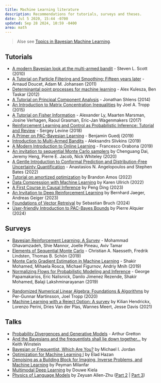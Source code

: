 ```yaml
---
title: Machine Learning literature
description: Recommendations for tutorials, surveys and theses.
date: Jul 5 2020, 15:44 -0700
updated: Sep 28 2024, 10:59 -0400
area: math
---
```


> Alse see [Topics in Bayesian Machine Learning](/kb/topics-in-bayesian-machine-learning).

## Tutorials

- [A modern Bayesian look at the multi-armed bandit](https://www.economics.uci.edu/~ivan/asmb.874.pdf) - Steven L. Scott (2010)
- [A Tutorial on Particle Filtering and Smoothing: Fifteen years later](https://www.stats.ox.ac.uk/~doucet/doucet_johansen_tutorialPF2011.pdf) - Arnaud Doucet, Adam M. Johansen (2011)
- [Determinantal point processes for machine learning](https://arxiv.org/abs/1207.6083) - Alex Kulesza, Ben Taskar (2012)
- [A Tutorial on Principal Component Analysis](https://arxiv.org/abs/1404.1100) - Jonathan Shlens (2014)
- [An Introduction to Matrix Concentration Inequalities](https://arxiv.org/abs/1501.01571) by Joel A. Tropp (2015)
- [A Tutorial on Fisher Information](https://arxiv.org/abs/1705.01064) - Alexander Ly, Maarten Marsman, Josine Verhagen, Raoul Grasman, Eric-Jan Wagenmakers (2017)
- [Reinforcement Learning and Control as Probabilistic Inference: Tutorial and Review](https://arxiv.org/abs/1805.00909) - Sergey Levine (2018)
- [A Primer on PAC-Bayesian Learning](https://arxiv.org/abs/1901.05353) - Benjamin Guedj (2019)
- [Introduction to Multi-Armed Bandits](https://arxiv.org/abs/1904.07272) - Aleksandrs Slivkins (2019)
- [A Modern Introduction to Online Learning](https://arxiv.org/abs/1912.13213) - Francesco Orabona (2019)
- [An invitation to sequential Monte Carlo samplers](https://arxiv.org/abs/2007.11936) by Chenguang Dai, Jeremy Heng, Pierre E. Jacob, Nick Whiteley (2020)
- [A Gentle Introduction to Conformal Prediction and Distribution-Free Uncertainty Quantification](https://people.eecs.berkeley.edu/~angelopoulos/publications/downloads/gentle_intro_conformal_dfuq.pdf) - Anastasios N. Angelopoulos and Stephen Bates (2022)
- [Tutorial on amortized optimization](https://arxiv.org/abs/2202.00665) by Brandon Amos (2022)
- [Data Compression with Machine Learning](https://www.youtube.com/playlist?list=PLKLYKtQJwh0_h19G9IYS8qyLCR_LE_c6N) by Karen Ullrich (2022)
- [A First Course in Causal Inference](https://arxiv.org/abs/2305.18793) by Peng Ding (2023)
- [An Invitation to Deep Reinforcement Learning](https://arxiv.org/abs/2312.08365) by Bernhard Jaeger, Andreas Geiger (2023)
- [Foundations of Vector Retreival](https://arxiv.org/abs/2401.09350) by Sebastian Bruch (2024)
- [User-friendly Introduction to PAC-Bayes Bounds](https://www.nowpublishers.com/article/Details/MAL-100) by Pierre Alquier (2024)

## Surveys

- [Bayesian Reinforcement Learning: A Survey](https://arxiv.org/abs/1609.04436) - Mohammad Ghavamzadeh, Shie Mannor, Joelle Pineau, Aviv Tamar
- [Elements of Sequential Monte Carlo](https://arxiv.org/abs/1903.04797) - Christian A. Naesseth, Fredrik Lindsten, Thomas B. Schön (2019)
- [Monte Carlo Gradient Estimation in Machine Learning](https://arxiv.org/abs/1906.10652) - Shakir Mohamed, Mihaela Rosca, Michael Figurnov, Andriy Mnih (2019)
- [Normalizing Flows for Probabilistic Modeling and Inference](https://arxiv.org/abs/1912.02762) - George Papamakarios, Eric Nalisnick, Danilo Jimenez Rezende, Shakir Mohamed, Balaji Lakshminarayanan (2019)

* [Randomized Numerical Linear Algebra: Foundations & Algorithms](https://arxiv.org/abs/2002.01387) by Per-Gunnar Martinsson, Joel Tropp (2020)
* [Machine Learning with a Reject Option: A survey](https://arxiv.org/abs/2107.11277) by Kilian Hendrickx, Lorenzo Perini, Dries Van der Plas, Wannes Meert, Jesse Davis (2021)

## Talks

- [Probability Divergences and Generative Models](https://www.youtube.com/watch?v=Qwy9wuzrqfU) - Arthur Gretton
- [And the Bayesians and the frequentists shall lie down together...](https://www.youtube.com/watch?v=ID7J-LFSp3c) by Keith Winstein
- [Bayesian or Frequentist, Which Are You?](https://www.youtube.com/watch?v=HUAE26lNDuE) by Michael I. Jordan
- [Optimization for Machine Learning I](https://www.youtube.com/watch?v=f0qQsz4-o68) by Elad Hazan
- [Denoising as a Building Block for Imaging, Inverse Problems, and Machine Learning](https://www.youtube.com/watch?v=Mj_tjSOaifI&t=4s) by Peyman Milanfar
- [Multimodal Deep Learning](https://www.youtube.com/watch?v=5vfIT5LOkR0) by Douwe Kiela
- [Physics of Language Models](https://www.youtube.com/watch?v=kf_eGgVtOcs) by Zeyuan Allen-Zhu ([Part 2](https://www.youtube.com/watch?v=bpp6Dz8N2zY) | [Part 3](https://www.youtube.com/watch?v=YSHzKmEianc))
